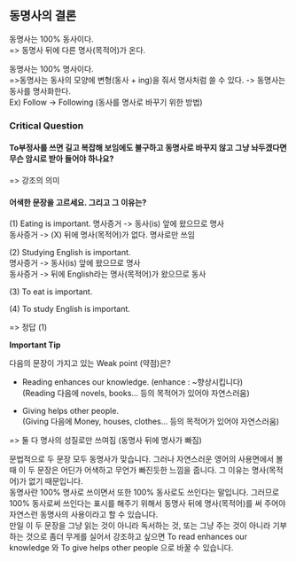 
## 동명사의 결론

동명사는 100% 동사이다.  
=> 동명사 뒤에 다른 명사(목적어)가 온다.<br>

동명사는 100% 명사이다.  
=>동명사는 동사의 모양에 변형(동사 + ing)을 줘서 명사처럼 쓸 수 있다. -> 동명사는 동사를 명사화한다.  
Ex) Follow → Following (동사를 명사로 바꾸기 위한 방법)  

### Critical Question

#### To부정사를 쓰면 길고 복잡해 보임에도 불구하고 동명사로 바꾸지 않고 그냥 놔두겠다면 무슨 암시로 받아 들어야 하나요?  
=> 강조의 의미

#### 어색한 문장을 고르세요. 그리고 그 이유는?  

(1) Eating is important.
명사증거 -> 동사(is) 앞에 왔으므로 명사  
동사증거 -> (X) 뒤에 명사(목적어)가 없다. 명사로만 쓰임

(2) Studying English is important.  
명사증거 -> 동사(is) 앞에 왔으므로 명사  
동사증거 -> 뒤에 English라는 명사(목적어)가 왔으므로 동사

(3) To eat is important.

(4) To study English is important. 

=> 정답 (1)

**Important Tip**

다음의 문장이 가지고 있는 Weak point (약점)은?

- Reading enhances our knowledge.  (enhance : ~향상시킵니다)  
(Reading 다음에 novels, books… 등의 목적어가 있어야 자연스러움)
	 
- Giving helps other people.  
(Giving 다음에 Money, houses, clothes… 등의 목적어가 있어야 자연스러움)

=> 둘 다 명사의 성질로만 쓰여짐 (동명사 뒤에 명사가 빠짐)

문법적으로 두 문장 모두 동명사가 맞습니다. 그러나 자연스러운 영어의 사용면에서 볼 때 이 두 문장은 어딘가 어색하고 무언가 빠진듯한 느낌을 줍니다. 그 이유는 명사(목적어)가 없기 때문입니다.  
동명사란 100% 명사로 쓰이면서 또한 100% 동사로도 쓰인다는 말입니다. 그러므로 100% 동사로써 쓰인다는 표시를 해주기 위해서 동명사 뒤에 명사(목적어)를 써 주어야 자연스런 동명사의 사용이라고 할 수 있습니다.  
만일 이 두 문장을 그냥 읽는 것이 아니라 독서하는 것, 또는 그냥 주는 것이 아니라 기부하는 것으로 좀더 무게를 실어서 강조하고 싶으면 To read enhances our knowledge 와 To give helps other people 으로 바꿀 수 있습니다.

